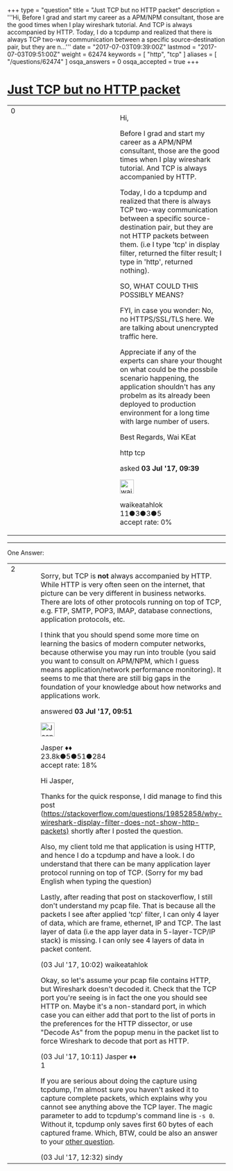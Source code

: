 +++
type = "question"
title = "Just TCP but no HTTP packet"
description = '''Hi,  Before I grad and start my career as a APM/NPM consultant, those are the good times when I play wireshark tutorial. And TCP is always accompanied by HTTP. Today, I do a tcpdump and realized that there is always TCP two-way communication between a specific source-destination pair, but they are n...'''
date = "2017-07-03T09:39:00Z"
lastmod = "2017-07-03T09:51:00Z"
weight = 62474
keywords = [ "http", "tcp" ]
aliases = [ "/questions/62474" ]
osqa_answers = 0
osqa_accepted = true
+++

<div class="headNormal">

# [Just TCP but no HTTP packet](/questions/62474/just-tcp-but-no-http-packet)

</div>

<div id="main-body">

<div id="askform">

<table id="question-table" style="width:100%;"><colgroup><col style="width: 50%" /><col style="width: 50%" /></colgroup><tbody><tr class="odd"><td style="width: 30px; vertical-align: top"><div class="vote-buttons"><div id="post-62474-score" class="post-score" title="current number of votes">0</div><div id="favorite-count" class="favorite-count"></div></div></td><td><div id="item-right"><div class="question-body"><p>Hi,</p><p>Before I grad and start my career as a APM/NPM consultant, those are the good times when I play wireshark tutorial. And TCP is always accompanied by HTTP.</p><p>Today, I do a tcpdump and realized that there is always TCP two-way communication between a specific source-destination pair, but they are not HTTP packets between them. (i.e I type 'tcp' in display filter, returned the filter result; I type in 'http', returned nothing).</p><p>SO, WHAT COULD THIS POSSIBLY MEANS?</p><p>FYI, in case you wonder: No, no HTTPS/SSL/TLS here. We are talking about unencrypted traffic here.</p><p>Appreciate if any of the experts can share your thought on what could be the possbile scenario happening, the application shouldn't has any probelm as its already been deployed to production environment for a long time with large number of users.</p><p>Best Regards, Wai KEat</p></div><div id="question-tags" class="tags-container tags">http tcp</div><div id="question-controls" class="post-controls"></div><div class="post-update-info-container"><div class="post-update-info post-update-info-user"><p>asked <strong>03 Jul '17, 09:39</strong></p><img src="https://secure.gravatar.com/avatar/c1e2e51b48939f05f0d29e40b64909ad?s=32&amp;d=identicon&amp;r=g" class="gravatar" width="32" height="32" alt="waikeatahlok&#39;s gravatar image" /><p>waikeatahlok<br />
<span class="score" title="11 reputation points">11</span><span title="3 badges"><span class="badge1">●</span><span class="badgecount">3</span></span><span title="3 badges"><span class="silver">●</span><span class="badgecount">3</span></span><span title="5 badges"><span class="bronze">●</span><span class="badgecount">5</span></span><br />
<span class="accept_rate" title="Rate of the user&#39;s accepted answers">accept rate:</span> <span title="waikeatahlok has no accepted answers">0%</span></p></div></div><div id="comments-container-62474" class="comments-container"></div><div id="comment-tools-62474" class="comment-tools"></div><div class="clear"></div><div id="comment-62474-form-container" class="comment-form-container"></div><div class="clear"></div></div></td></tr></tbody></table>

------------------------------------------------------------------------

<div class="tabBar">

<span id="sort-top"></span>

<div class="headQuestions">

One Answer:

</div>

</div>

<span id="62475"></span>

<div id="answer-container-62475" class="answer accepted-answer">

<table style="width:100%;"><colgroup><col style="width: 50%" /><col style="width: 50%" /></colgroup><tbody><tr class="odd"><td style="width: 30px; vertical-align: top"><div class="vote-buttons"><div id="post-62475-score" class="post-score" title="current number of votes">2</div></div></td><td><div class="item-right"><div class="answer-body"><p>Sorry, but TCP is <strong>not</strong> always accompanied by HTTP. While HTTP is very often seen on the internet, that picture can be very different in business networks. There are lots of other protocols running on top of TCP, e.g. FTP, SMTP, POP3, IMAP, database connections, application protocols, etc.</p><p>I think that you should spend some more time on learning the basics of modern computer networks, because otherwise you may run into trouble (you said you want to consult on APM/NPM, which I guess means application/network performance monitoring). It seems to me that there are still big gaps in the foundation of your knowledge about how networks and applications work.</p></div><div class="answer-controls post-controls"></div><div class="post-update-info-container"><div class="post-update-info post-update-info-user"><p>answered <strong>03 Jul '17, 09:51</strong></p><img src="https://secure.gravatar.com/avatar/c578ba2967741f25aebd6afef702f432?s=32&amp;d=identicon&amp;r=g" class="gravatar" width="32" height="32" alt="Jasper&#39;s gravatar image" /><p>Jasper ♦♦<br />
<span class="score" title="23806 reputation points"><span>23.8k</span></span><span title="5 badges"><span class="badge1">●</span><span class="badgecount">5</span></span><span title="51 badges"><span class="silver">●</span><span class="badgecount">51</span></span><span title="284 badges"><span class="bronze">●</span><span class="badgecount">284</span></span><br />
<span class="accept_rate" title="Rate of the user&#39;s accepted answers">accept rate:</span> <span title="Jasper has 263 accepted answers">18%</span></p></div></div><div id="comments-container-62475" class="comments-container"><span id="62476"></span><div id="comment-62476" class="comment"><div id="post-62476-score" class="comment-score"></div><div class="comment-text"><p>Hi Jasper,</p><p>Thanks for the quick response, I did manage to find this post (<a href="https://stackoverflow.com/questions/19852858/why-wireshark-display-filter-does-not-show-http-packets)">https://stackoverflow.com/questions/19852858/why-wireshark-display-filter-does-not-show-http-packets)</a> shortly after I posted the question.</p><p>Also, my client told me that application is using HTTP, and hence I do a tcpdump and have a look. I do understand that there can be many application layer protocol running on top of TCP. (Sorry for my bad English when typing the question)</p><p>Lastly, after reading that post on stackoverflow, I still don't understand my pcap file. That is because all the packets I see after applied 'tcp' filter, I can only 4 layer of data, which are frame, ethernet, IP and TCP. The last layer of data (i.e the app layer data in 5-layer-TCP/IP stack) is missing. I can only see 4 layers of data in packet content.</p></div><div id="comment-62476-info" class="comment-info"><span class="comment-age">(03 Jul '17, 10:02)</span> waikeatahlok</div></div><span id="62477"></span><div id="comment-62477" class="comment"><div id="post-62477-score" class="comment-score"></div><div class="comment-text"><p>Okay, so let's assume your pcap file contains HTTP, but Wireshark doesn't decoded it. Check that the TCP port you're seeing is in fact the one you should see HTTP on. Maybe it's a non-standard port, in which case you can either add that port to the list of ports in the preferences for the HTTP dissector, or use "Decode As" from the popup menu in the packet list to force Wireshark to decode that port as HTTP.</p></div><div id="comment-62477-info" class="comment-info"><span class="comment-age">(03 Jul '17, 10:11)</span> Jasper ♦♦</div></div><span id="62480"></span><div id="comment-62480" class="comment"><div id="post-62480-score" class="comment-score">1</div><div class="comment-text"><p>If you are serious about doing the capture using tcpdump, I'm almost sure you haven't asked it to capture complete packets, which explains why you cannot see anything above the TCP layer. The magic parameter to add to tcpdump's command line is <code>-s 0</code>. Without it, tcpdump only saves first 60 bytes of each captured frame. Which, BTW, could be also an answer to your <a href="https://ask.wireshark.org/questions/62228/application-data-packet-still-doesnt-decrypted-even-if-correct-ssl-keys-are-applied">other question</a>.</p></div><div id="comment-62480-info" class="comment-info"><span class="comment-age">(03 Jul '17, 12:32)</span> sindy</div></div></div><div id="comment-tools-62475" class="comment-tools"></div><div class="clear"></div><div id="comment-62475-form-container" class="comment-form-container"></div><div class="clear"></div></div></td></tr></tbody></table>

</div>

<div class="paginator-container-left">

</div>

</div>

</div>

